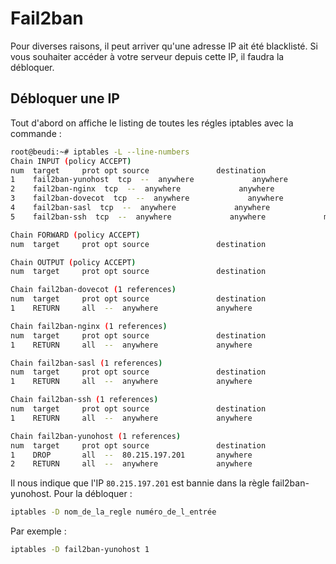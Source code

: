 # Fail2ban

Pour diverses raisons, il peut arriver qu'une adresse IP ait été blacklisté. Si vous souhaiter accéder à votre serveur depuis cette IP, il faudra la débloquer.

## Débloquer une IP

Tout d'abord on affiche le listing de toutes les régles iptables avec la commande :

```bash
root@beudi:~# iptables -L --line-numbers
Chain INPUT (policy ACCEPT)
num  target     prot opt source               destination         
1    fail2ban-yunohost  tcp  --  anywhere             anywhere             multiport dports http,https
2    fail2ban-nginx  tcp  --  anywhere             anywhere             multiport dports http,https
3    fail2ban-dovecot  tcp  --  anywhere             anywhere             multiport dports smtp,ssmtp,imap2,imap3,imaps,pop3,pop3s
4    fail2ban-sasl  tcp  --  anywhere             anywhere             multiport dports smtp,ssmtp,imap2,imap3,imaps,pop3,pop3s
5    fail2ban-ssh  tcp  --  anywhere             anywhere             multiport dports ssh

Chain FORWARD (policy ACCEPT)
num  target     prot opt source               destination         

Chain OUTPUT (policy ACCEPT)
num  target     prot opt source               destination         

Chain fail2ban-dovecot (1 references)
num  target     prot opt source               destination         
1    RETURN     all  --  anywhere             anywhere            

Chain fail2ban-nginx (1 references)
num  target     prot opt source               destination         
1    RETURN     all  --  anywhere             anywhere            

Chain fail2ban-sasl (1 references)
num  target     prot opt source               destination         
1    RETURN     all  --  anywhere             anywhere            

Chain fail2ban-ssh (1 references)
num  target     prot opt source               destination         
1    RETURN     all  --  anywhere             anywhere            

Chain fail2ban-yunohost (1 references)
num  target     prot opt source               destination         
1    DROP       all  --  80.215.197.201       anywhere            
2    RETURN     all  --  anywhere             anywhere 
```

Il nous indique que l'IP `80.215.197.201` est bannie dans la règle fail2ban-yunohost. Pour la débloquer :

```bash
iptables -D nom_de_la_regle numéro_de_l_entrée
```

Par exemple :
```bash
iptables -D fail2ban-yunohost 1
```